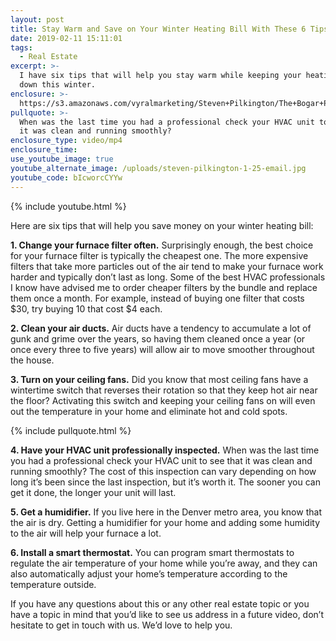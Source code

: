 ```yaml
---
layout: post
title: Stay Warm and Save on Your Winter Heating Bill With These 6 Tips
date: 2019-02-11 15:11:01
tags:
  - Real Estate
excerpt: >-
  I have six tips that will help you stay warm while keeping your heating bill
  down this winter.
enclosure: >-
  https://s3.amazonaws.com/vyralmarketing/Steven+Pilkington/The+Bogar+Pilkington+Group-+Stay+Warm+and+Save+on+Your+Winter+Heating+Bill+With+These+6+Tips.mp4
pullquote: >-
  When was the last time you had a professional check your HVAC unit to see that
  it was clean and running smoothly?
enclosure_type: video/mp4
enclosure_time:
use_youtube_image: true
youtube_alternate_image: /uploads/steven-pilkington-1-25-email.jpg
youtube_code: bIcworcCYYw
---
```


{% include youtube.html %}

Here are six tips that will help you save money on your winter heating bill:&nbsp;

**1. Change your furnace filter often.** Surprisingly enough, the best choice for your furnace filter is typically the cheapest one. The more expensive filters that take more particles out of the air tend to make your furnace work harder and typically don’t last as long. Some of the best HVAC professionals I know have advised me to order cheaper filters by the bundle and replace them once a month. For example, instead of buying one filter that costs $30, try buying 10 that cost $4 each.&nbsp;

**2. Clean your air ducts.** Air ducts have a tendency to accumulate a lot of gunk and grime over the years, so having them cleaned once a year (or once every three to five years) will allow air to move smoother throughout the house.

**3. Turn on your ceiling fans.** Did you know that most ceiling fans have a wintertime switch that reverses their rotation so that they keep hot air near the floor? Activating this switch and keeping your ceiling fans on will even out the temperature in your home and eliminate hot and cold spots.&nbsp;

{% include pullquote.html %}

**4. Have your HVAC unit professionally inspected.** When was the last time you had a professional check your HVAC unit to see that it was clean and running smoothly? The cost of this inspection can vary depending on how long it’s been since the last inspection, but it’s worth it. The sooner you can get it done, the longer your unit will last.&nbsp;

**5. Get a humidifier.** If you live here in the Denver metro area, you know that the air is dry. Getting a humidifier for your home and adding some humidity to the air will help your furnace a lot.&nbsp;

**6. Install a smart thermostat.** You can program smart thermostats to regulate the air temperature of your home while you’re away, and they can also automatically adjust your home’s temperature according to the temperature outside.&nbsp;

If you have any questions about this or any other real estate topic or you have a topic in mind that you’d like to see us address in a future video, don’t hesitate to get in touch with us. We’d love to help you.&nbsp;